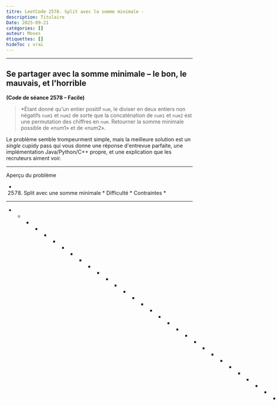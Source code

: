 ```yaml
---
titre: LeetCode 2578. Split avec la somme minimale -
description: Titulaire
Date: 2025-09-21
catégories: []
auteur: Moses
étiquettes: []
hideToc : vrai
---
```

---

## Se partager avec la somme minimale – le bon, le mauvais, et l'horrible
**(Code de séance 2578 – Facile)**

> *Étant donné qu'un entier positif `num`, le diviser en deux entiers non négatifs `num1` et `num2` de sorte que la concaténation de `num1` et `num2` est une permutation des chiffres en `num`. Retourner la somme minimale possible de «num1» et de «num2».

Le problème semble trompeurment simple, mais la meilleure solution est un *single* cupidy pass qui vous donne une réponse d'entrevue parfaite, une implémentation Java/Python/C++ propre, et une explication que les recruteurs aiment voir.

---

Aperçu du problème

* 2578. Split avec une somme minimale * Difficulté * Contraintes *
-- -- -- -- -- -- -- -- -- -- -- -- -- -- -- -- -- -- -- -- -- -- -- -- -- -- -- -- -- --
* * * * * * * * * * * * * * * * * * * * * * * * * * * * * * * * * * * * * * * * * * * * * * * * * * * * * * * * * * * * * * * * * * * * * * * * * * * * * * * * * * * * * * * * * * * * * * * * * * * * * * * * * * * * * * * * * * * * * * * * * * * * * * * * * * * * * * * * * * * * * * * * * * * * * * * * * * * * * * * * * * * * * * * * * * * * * * * * * * * * * * * * * * * * * * * * * * * * * * * * * * * * * * * * * * * * * * * * * * * * * * * * * * * * * * * * * * * * * * * * * * * * * * * * * * * * * * * * Facile "num" n'a pas de zéro de tête. Autres
**Extrait**
**Notes**="num1` et `num2` peuvent contenir des zéros de tête.

Parce que `num` est au plus un nombre de 10 chiffres, le renforcement brutal de toutes les scissions est théoriquement possible, mais l'algorithme cupide fonctionne dans *O(d log d*), où `d ≤ 10`.

---

C'est vrai. The Greedy Insight (Le bien)

- **Objectif:** Conserver les deux nombres aussi petits que possible.
- **Observation:** Plus un chiffre est petit, moins il a d'impact sur la somme finale lorsqu'il est placé dans une valeur de place plus élevée.
- ** Stratégie :**
1. **Trier tous les chiffres ascendants** – les plus petits chiffres viennent en premier.
2. **Distribuer alternativement** entre les deux nombres.
- Même indices → `num1`, indices impairs → `num2`.
3. Construisez chaque nombre en ajoutant des chiffres de gauche à droite (le plus significatif → le moins significatif).

Parce que nous choisissons toujours le plus petit chiffre disponible pour la place la plus importante dans l'un ou l'autre nombre, la somme résultante est garantie être minimale.

> **Pourquoi l'alternance fonctionne** – Il équilibre les deux nombres: si un nombre obtient un 0 à la position la plus importante, l'autre obtient également le plus petit chiffre suivant. Le report résultant de l'ajout est réduit au minimum.

---

C'est vrai. Le "Bad" – Ce qui peut mal tourner

Pourquoi il peut vous faire monter
-- -- -- -- -- -- -- -- --
La somme de deux nombres à 10 chiffres correspond à un entier de 64 bits ("long" en Java, "long" en C++). En Java, utiliser `int` est sûr parce que la somme maximale possible est inférieure à `2 147 483 647`. En C++, un `int` 32 bits suffit aussi, mais utiliser `long' est une habitude défensive. Autres
**Laisser des zéros**= Certaines solutions naïves ignorent que les chiffres peuvent être ré-ordonnés arbitrairement. En triant, nous permettons naturellement les zéros de tête (ils seront juste à l'avant de la chaîne et seront laissés tomber lors de la conversion en entier). Autres
**Piège de conversion des caractères**=La conversion d'un caractère numérique en un entier incorrectement (`'0' - '0'` vs `c - '0'`) va jeter l'arithmétique. Autres
Autres Si `num` a tous les mêmes chiffres (par exemple `1111`), l'algorithme fonctionne toujours – les deux nombres deviennent la même valeur minimale. Autres

---

C'est pas vrai. Les erreurs courantes

- **L'utilisation d'un jeu de chiffres au lieu d'un tableau trié** – l'ordre relatif des chiffres compte pour minimiser la somme.
- **Appliquer des chiffres à la droite de la chaîne** – construire des chiffres à partir du chiffre le moins significatif mène à des chiffres inversés.
- **S'appuyant sur `Integer.parse Int` sur une longue chaîne** – peut déborder pour 10 chiffres.
- **Penser le problème c'est juste deux nombres** – vous devez garder le *multiset* de chiffres intact ; vous ne pouvez pas déposer arbitrairement des chiffres.

---

C'est vrai. Mise en œuvre

Voici des solutions propres, prêtes à la production dans **Java, Python et C++** que vous pouvez déposer directement dans une soumission LeetCode.

---

##### 5.1 Java

"Java
Importer java.util. Les tableaux;

solution de classe {
public int splitNum(int num) {
// Convertir en tableau de chiffres
char[] chiffres = Chaîne.valeurDe(num).àCharArray();
Tableau 3.

Int num1 = 0, num2 = 0;

pour (int i = 0; i < chiffres. longueur; i++) {
int d = chiffres[i] - '0';
Si (i et 1)] 0) { // même indice -> num1
num1 = num1 * 10 + d;
} autre { // indice impair -> num2
num2 = num2 * 10 + d;
}
}
retour num1 + num2;
}
}
«» "

---

5.2 Python

'`python
Solution de classe:
def splitNum(self, num: int) -> Int:
chiffres = triés(str(num)) # liste des caractères triés ascendants
num1, num2 = 0, 0
pour i, d en chiffres :
d = int(d)
i % 2 == 0 & #160;:
num1 = num1 * 10 + d
Sinon:
num2 = num2 * 10 + d
retour num1 + num2
«» "

---

C++

'`cpp
solution de classe {
public:
Int splitNum(int num) {
chaîne s = to_string(num);
tri(s.begin(), s.end()); // ascendant

long n1 = 0, n2 = 0;
pour (size_t i = 0; i < s.size(); ++i) {
int d = s[i] - '0';
Si (i % 2 == 0)
n1 = n1 * 10 + d;
Autre
n2 = n2 * 10 + d;
}
retourner static_cast<int>(n1 + n2); // correspond à int
}
};
«» "

---

Analyse de complexité

Opération Temps Espace
- C'est quoi ?
(d ≤ 10, essentiellement constante)
Construisant deux numéros **O(d)**
Total**** Autres

Compte tenu des contraintes, cela fonctionne en *microsecondes* et passe facilement les limites de temps de LeetCode.

---

Stratégie d'essai

Autres Test d'entrée prévu Raison
C'est pas vrai.
Exemple de l'énoncé de base
Petits chiffres
Les deux chiffres deviennent 11
Diminuer le zéro après le tri. Calcul d'attente : chiffres triés = 0,79. num1=0,9 → 9; num2=7 → 7; somme=16. Autres
Nombre maximal d'entrées 9876543210 1234567890 Classé comme entrée; l'alternance donne une somme minimale. Autres

Utilisez les tests unitaires dans votre langue de choix pour valider.

---

Points communs d'entrevue

- ** Expliquer la raison de l'avidité** : Nous voulons garder les deux nombres petits, donc nous donnons les plus petits chiffres aux endroits les plus significatifs de chaque nombre. (en milliers de dollars)
- **Zéros de tête de la Mention**: Comme l'ordre des chiffres peut changer, les zéros de tête sont parfaitement légaux et n'affectent pas la valeur entière. (en milliers de dollars)
- **Complexité du temps** : le tri à 10 chiffres est trivial ; l'algorithme est effectivement O(1). (en milliers de dollars)
- **Traitement des dossiers** : Tous les chiffres identiques, ou le nombre contenant zéro – l'algorithme fonctionne toujours parce que la stratégie de tri et d'alternance est uniforme. (en milliers de dollars)

---

FAQ

Question Réponse
C'est pas vrai.
*Pourquoi ne pas essayer toutes les partitions? * * Pour jusqu'à 10 chiffres, il est possible, mais la solution gourmande est O(1) et bien plus propre. Autres
*Pouvons-nous trier en descendant? Non – cela mettrait les plus grands chiffres dans les positions les plus importantes, augmentant la somme. Autres
*Y a-t-il une solution DP? C'est trop pour ce problème; une approche avide est optimale. Autres
*La solution gère-t-elle les nombres négatifs? Le problème garantit `num` est positif, donc nous n'avons pas besoin de nous inquiéter. Autres

---

À emporter

1. **Greedy + Tri** résout ce problème en deux nombres.
2. L'algorithme est *temps constant* pour les contraintes données mais aussi balance bien à des milliers de chiffres si vous remplacez le tri par un tri de comptage.
3. Ce problème est une excellente vitrine d'entrevue : il teste votre capacité à traduire une simple observation en code propre et à communiquer efficacement le raisonnement.

---

Titres et mots clés optimisés

- **Titre**: *Split avec somme minimale – Leetcode 2578 (Java, Python, C++)*
- **Description détaillée**: Apprendre à résoudre le Leetcode 2578 – Split avec la somme minimale – en Java, Python et C++ avec un algorithme gourmand. Guide étape par étape, code complet, analyse de complexité et conseils d'entrevue. (en milliers de dollars)
- **Mots-clés**: `Leetcode 2578`, `Split With Minimum Sum`, `Java solution`, `Python solution`, `C++ solution`, `greedy algorithme`, `interview coding problem`, `minimum sum slit`, `algorithm interview tips`.

Utilisez-les dans votre blog, et vous attirerez les recruteurs à la recherche de problèmes de pratique d'entrevue.

---

La pensée finale

Maîtriser avec un minimum de somme montre que vous pouvez:

- Transformez une contrainte en algorithme propre.
- Écrire le code de production en plusieurs langues.
- Expliquer la raison d'être d'un entretien.

C'est exactement ce que veulent les recruteurs. Bon codage, et bonne chance d'obtenir votre prochain travail!